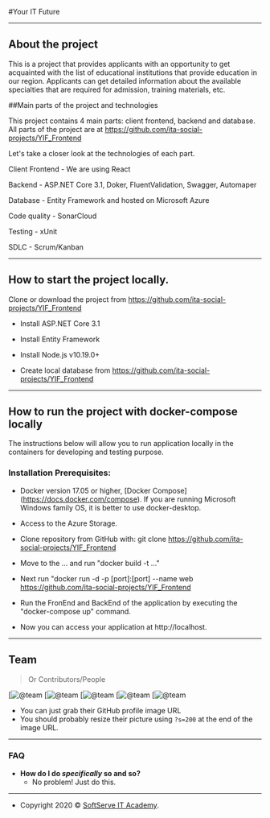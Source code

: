 #Your IT Future
___

## About the project

This is a project that provides applicants with an opportunity to get acquainted with the list of educational institutions that provide education in our region. Applicants can get detailed information about the available specialties that are required for admission, training materials, etc.

##Main parts of the project and technologies


 This project contains 4 main parts: client frontend, backend and database. All parts of the project are at https://github.com/ita-social-projects/YIF_Frontend

Let's take a closer look at the technologies of each part.

Client Frontend - We are using React

Backend - ASP.NET Core 3.1, Doker, FluentValidation, Swagger, Automaper

Database - Entity Framework and hosted on Microsoft Azure

Code quality - SonarCloud

Testing - xUnit

SDLC - Scrum/Kanban

---

## How to start the project locally.


Clone or download the project from https://github.com/ita-social-projects/YIF_Frontend

* Install ASP.NET Core 3.1

* Install Entity Framework

* Install Node.js v10.19.0+

* Create local database from https://github.com/ita-social-projects/YIF_Frontend


---

## How to run the project with docker-compose locally


The instructions below will allow you to run application locally in the containers for developing and testing purpose.

### Installation Prerequisites:

* Docker version 17.05 or higher, [Docker Compose] (https://docs.docker.com/compose). If you are running Microsoft Windows family OS, it is better to use docker-desktop.
* Access to the Azure Storage.

* Clone repository from GitHub with:
 git clone https://github.com/ita-social-projects/YIF_Frontend

* Move to the ... and run "docker build -t  ..." 

* Next run "docker run -d -p [port]:[port] --name web https://github.com/ita-social-projects/YIF_Frontend

* Run the FronEnd and BackEnd of the application by executing the "docker-compose up" command.

* Now you can access your application at http://localhost.


___
## Team

> Or Contributors/People

[![@team](https://avatars2.githubusercontent.com/u/64921184?s=200&v=4)
[![@team](https://avatars0.githubusercontent.com/u/62026523?s=200&u=c5ffa62223d32312a6f3592c66e4c791eb4c7343&v=4)
[![@team](https://avatars1.githubusercontent.com/u/60184096?s=200&u=354406f2bcd0522f17e5c94d2b7c6d34596f0ec9&v=4)
[![@team](https://avatars0.githubusercontent.com/u/58741436?s=200&u=ffc14f01ed18eab531f52e6b06865ee410b57965&v=4)
[![@team](https://avatars2.githubusercontent.com/u/60231618?s=200&u=5a15300a5626ca41ca26910dc1660a74d3dc4847&v=4)

- You can just grab their GitHub profile image URL
- You should probably resize their picture using `?s=200` at the end of the image URL.

---

### FAQ

- **How do I do *specifically* so and so?**
    - No problem! Just do this.

---

- Copyright 2020 © <a href="https://softserve.academy/" target="_blank"> SoftServe IT Academy</a>.
